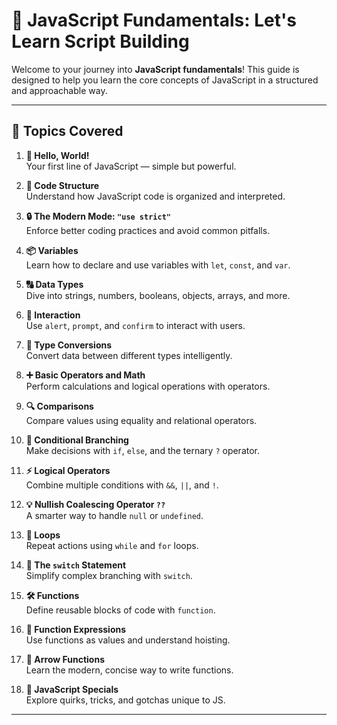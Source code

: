 # 🧠 JavaScript Fundamentals: Let's Learn Script Building

Welcome to your journey into **JavaScript fundamentals**! This guide is designed to help you learn the core concepts of JavaScript in a structured and approachable way.

---

## 📘 Topics Covered

1. **👋 Hello, World!**  
   Your first line of JavaScript — simple but powerful.

2. **📐 Code Structure**  
   Understand how JavaScript code is organized and interpreted.

3. **🔒 The Modern Mode: `"use strict"`**  
   Enforce better coding practices and avoid common pitfalls.

4. **📦 Variables**  
   Learn how to declare and use variables with `let`, `const`, and `var`.

5. **🔠 Data Types**  
   Dive into strings, numbers, booleans, objects, arrays, and more.

6. **💬 Interaction**  
   Use `alert`, `prompt`, and `confirm` to interact with users.

7. **🔄 Type Conversions**  
   Convert data between different types intelligently.

8. **➕ Basic Operators and Math**  
   Perform calculations and logical operations with operators.

9. **🔍 Comparisons**  
   Compare values using equality and relational operators.

10. **🌿 Conditional Branching**  
    Make decisions with `if`, `else`, and the ternary `?` operator.

11. **⚡ Logical Operators**  
    Combine multiple conditions with `&&`, `||`, and `!`.

12. **💡 Nullish Coalescing Operator `??`**  
    A smarter way to handle `null` or `undefined`.

13. **🔁 Loops**  
    Repeat actions using `while` and `for` loops.

14. **🔀 The `switch` Statement**  
    Simplify complex branching with `switch`.

15. **🛠️ Functions**  
    Define reusable blocks of code with `function`.

16. **🧪 Function Expressions**  
    Use functions as values and understand hoisting.

17. **🏹 Arrow Functions**  
    Learn the modern, concise way to write functions.

18. **🧙 JavaScript Specials**  
    Explore quirks, tricks, and gotchas unique to JS.

---


